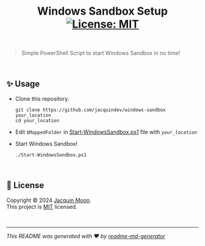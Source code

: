 <h1 align="center">Windows Sandbox Setup <a href="https://github.com/jacquindev/windows-sandbox/blob/main/LICENSE" target="_blank">
  <img alt="License: MIT" src="https://img.shields.io/badge/License-MIT-yellow.svg" />
</a></h1>

<br>

> Simple PowerShell Script to start Windows Sandbox in no time!

<br>

## ✨ Usage

- Clone this repository.

  ```git
  git clone https://github.com/jacquindev/windows-sandbox your_location
  cd your_location
  ```

- Edit `$MappedFolder` in [Start-WindowsSandbox.ps1](./Start-WindowsSandbox.ps1) file with _`your_location`_
- Start Windows Sandbox!

  ```pwsh
  ./Start-WindowsSandbox.ps1
  ```

<br>

## 📝 License

Copyright © 2024 [Jacquin Moon](https://github.com/jacquindev).<br />
This project is [MIT](https://github.com/jacquindev/windows-sandbox/blob/main/LICENSE) licensed.

<br>

---

_This README was generated with ❤️ by [readme-md-generator](https://github.com/kefranabg/readme-md-generator)_
